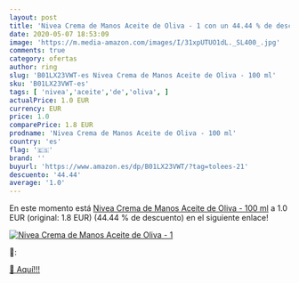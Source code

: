 ```yaml
---
layout: post
title: 'Nivea Crema de Manos Aceite de Oliva - 1 con un 44.44 % de descuento'
date: 2020-05-07 18:53:09
image: 'https://m.media-amazon.com/images/I/31xpUTUO1dL._SL400_.jpg'
comments: true
category: ofertas
author: ring
slug: 'B01LX23VWT-es Nivea Crema de Manos Aceite de Oliva - 100 ml'
sku: 'B01LX23VWT-es'
tags: [ 'nivea','aceite','de','oliva', ]
actualPrice: 1.0 EUR
currency: EUR
price: 1.0
comparePrice: 1.8 EUR
prodname: 'Nivea Crema de Manos Aceite de Oliva - 100 ml'
country: 'es'
flag: '🇪🇸'
brand: ''
buyurl: 'https://www.amazon.es/dp/B01LX23VWT/?tag=tolees-21'
descuento: '44.44'
average: '1.0'
---
```


En este momento está [Nivea Crema de Manos Aceite de Oliva - 100 ml](https://www.amazon.es/dp/B01LX23VWT/?tag=tolees-21) a 1.0 EUR (original: 1.8 EUR) (44.44 %  de descuento) en el siguiente enlace!

[![Nivea Crema de Manos Aceite de Oliva - 1](https://m.media-amazon.com/images/I/31xpUTUO1dL._SL400_.jpg)](https://www.amazon.es/dp/B01LX23VWT/?tag=tolees-21)

🔎:


[🛒 Aquí!!!](https://www.amazon.es/dp/B01LX23VWT/?tag=tolees-21)
